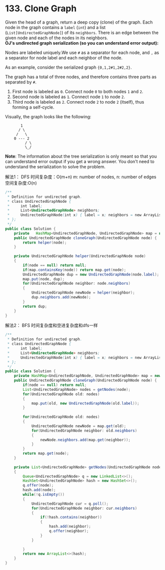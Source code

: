 # 133. Clone Graph

Given the head of a graph, return a deep copy \(clone\) of the graph. Each node in the graph contains a `label` \(`int`\) and a list \(`List[UndirectedGraphNode]`\) of its `neighbors`. There is an edge between the given node and each of the nodes in its neighbors.  
**OJ's undirected graph serialization \(so you can understand error output\):**

Nodes are labeled uniquely.We use `#` as a separator for each node, and `,` as a separator for node label and each neighbor of the node.

As an example, consider the serialized graph `{0,1,2#1,2#2,2}`.

The graph has a total of three nodes, and therefore contains three parts as separated by `#`.

1. First node is labeled as `0`. Connect node `0` to both nodes `1` and `2`.
2. Second node is labeled as `1`. Connect node `1` to node `2`.
3. Third node is labeled as `2`. Connect node `2` to node `2` \(itself\), thus forming a self-cycle.

Visually, the graph looks like the following:

```text
       1
      / \
     /   \
    0 --- 2
         / \
         \_/
```

**Note**: The information about the tree serialization is only meant so that you can understand error output if you get a wrong answer. You don't need to understand the serialization to solve the problem.



解法1： DFS 时间复杂度：O\(m+n\) m: number of nodes, n: number of edges 空间复杂度:O\(n\)

```java
/**
 * Definition for undirected graph.
 * class UndirectedGraphNode {
 *     int label;
 *     List<UndirectedGraphNode> neighbors;
 *     UndirectedGraphNode(int x) { label = x; neighbors = new ArrayList<UndirectedGraphNode>(); }
 * };
 */
public class Solution {
    private   HashMap<UndirectedGraphNode, UndirectedGraphNode> map = new HashMap<>();
    public UndirectedGraphNode cloneGraph(UndirectedGraphNode node) {
        return helper(node);
    }
    
    private UndirectedGraphNode helper(UndirectedGraphNode node)
    {
        if(node == null) return null;
        if(map.containsKey(node)) return map.get(node);
        UndirectedGraphNode dup = new UndirectedGraphNode(node.label);
        map.put(node, dup);
        for(UndirectedGraphNode neighbor: node.neighbors)
        {
            UndirectedGraphNode newNode = helper(neighbor);
            dup.neighbors.add(newNode);
        }
        return dup;
    }
}
```

解法2： BFS 时间复杂度和空进复杂度和dfs一样

```java
/**
 * Definition for undirected graph.
 * class UndirectedGraphNode {
 *     int label;
 *     List<UndirectedGraphNode> neighbors;
 *     UndirectedGraphNode(int x) { label = x; neighbors = new ArrayList<UndirectedGraphNode>(); }
 * };
 */
public class Solution {
    private HashMap<UndirectedGraphNode, UndirectedGraphNode> map = new HashMap<>();
    public UndirectedGraphNode cloneGraph(UndirectedGraphNode node) {
        if(node == null) return null;
        List<UndirectedGraphNode> nodes = getNodes(node);
        for(UndirectedGraphNode old: nodes)
        {
            map.put(old, new UndirectedGraphNode(old.label));
        }
        
        for(UndirectedGraphNode old: nodes)
        {
            UndirectedGraphNode newNode = map.get(old);
            for(UndirectedGraphNode neighbor: old.neighbors)
            {
                newNode.neighbors.add(map.get(neighbor));
            }
        }
        return map.get(node);
    }
    
    private List<UndirectedGraphNode> getNodes(UndirectedGraphNode node)
    {
        Queue<UndirectedGraphNode> q = new LinkedList<>();
        HashSet<UndirectedGraphNode> hash = new HashSet<>();
        q.offer(node);
        hash.add(node);
        while(!q.isEmpty())
        {
            UndirectedGraphNode cur = q.poll();
            for(UndirectedGraphNode neighbor: cur.neighbors)
            {
                if(!hash.contains(neighbor))
                {
                    hash.add(neighbor);
                    q.offer(neighbor);
                }
            }
                
        }
        return new ArrayList<>(hash);
    }
}
```

